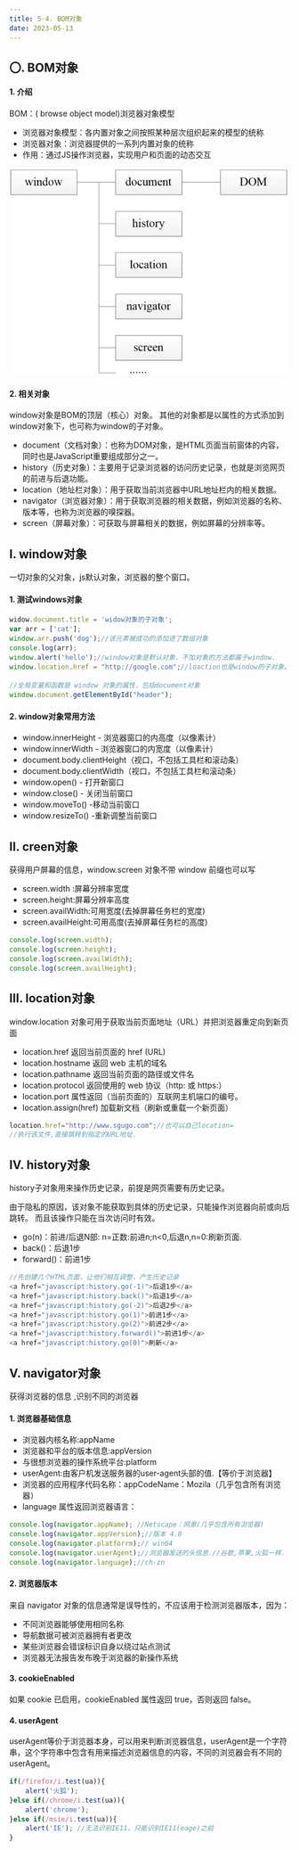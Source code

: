 ```yaml
---
title: 5-4. BOM对象
date: 2023-05-13
---
```


## 〇. BOM对象
#### 1. 介绍
BOM：( browse object model)浏览器对象模型  
- 浏览器对象模型：各内置对象之间按照某种层次组织起来的模型的统称
- 浏览器对象：浏览器提供的一系列内置对象的统称
- 作用：通过JS操作浏览器，实现用户和页面的动态交互

![5-4-1](/img/basic/js/5-4-1.jpg)

#### 2. 相关对象
window对象是BOM的顶层（核心）对象。
其他的对象都是以属性的方式添加到window对象下，也可称为window的子对象。
- document（文档对象）：也称为DOM对象，是HTML页面当前窗体的内容，同时也是JavaScript重要组成部分之一。
- history（历史对象）：主要用于记录浏览器的访问历史记录，也就是浏览网页的前进与后退功能。
- location（地址栏对象）：用于获取当前浏览器中URL地址栏内的相关数据。
- navigator（浏览器对象）：用于获取浏览器的相关数据，例如浏览器的名称、版本等，也称为浏览器的嗅探器。
- screen（屏幕对象）：可获取与屏幕相关的数据，例如屏幕的分辨率等。

## Ⅰ. window对象
一切对象的父对象，js默认对象，浏览器的整个窗口。

#### 1. 测试windows对象
```js
widow.document.title = 'widow对象的子对象';
var arr = ['cat'];
window.arr.push('dog');//该元素被成功的添加进了数组对象
console.log(arr);
window.alert('hello');//window对象是默认对象，不加对象的方法都属于window.
window.location.href = "http://google.com";//loaction也是window的子对象。

//全局变量和函数是 window 对象的属性，包括document对象
window.document.getElementById("header");
```
#### 2. window对象常用方法
- window.innerHeight - 浏览器窗口的内高度（以像素计）
- window.innerWidth - 浏览器窗口的内宽度（以像素计）
- document.body.clientHeight（视口，不包括工具栏和滚动条）
- document.body.clientWidth（视口，不包括工具栏和滚动条）
- window.open() - 打开新窗口
- window.close() - 关闭当前窗口
- window.moveTo() -移动当前窗口
- window.resizeTo() -重新调整当前窗口

## Ⅱ. creen对象
获得用户屏幕的信息，window.screen 对象不带 window 前缀也可以写
- screen.width :屏幕分辨率宽度
- screen.height:屏幕分辨率高度
- screen.availWidth:可用宽度(去掉屏幕任务栏的宽度)
- screen.availHeight:可用高度(去掉屏幕任务栏的高度)

```js
console.log(screen.width);
console.log(screen.height);
console.log(screen.availWidth);
console.log(screen.availHeight);
```

## Ⅲ. location对象
window.location 对象可用于获取当前页面地址（URL）并把浏览器重定向到新页面
- location.href 返回当前页面的 href (URL)
- location.hostname 返回 web 主机的域名
- location.pathname 返回当前页面的路径或文件名
- location.protocol 返回使用的 web 协议（http: 或 https:）
- location.port 属性返回（当前页面的）互联网主机端口的编号。
- location.assign(href) 加载新文档（刷新或重载一个新页面）
```js
location.href="http://www.sgugo.com";//也可以自己location=
//执行该文件,直接跳转到指定的URL地址.
```

## Ⅳ. history对象
history子对象用来操作历史记录，前提是网页需要有历史记录。

由于隐私的原因，该对象不能获取到具体的历史记录，只能操作浏览器向前或向后跳转。
而且该操作只能在当次访问时有效。
- go(n)：前进/后退N部: n=正数:前进n;n<0,后退n,n=0:刷新页面.
- back()：后退1步
- forward()：前进1步
```js
//先创建几个HTML页面，让他们相互调整，产生历史记录
<a href="javascript:history.go(-1)">后退1步</a>
<a href="javascript:history.back()">后退1步</a>
<a href="javascript:history.go(-2)">后退2步</a>
<a href="javascript:history.go(1)">前进1步</a>
<a href="javascript:history.go(2)">前进2步</a>
<a href="javascript:history.forward()">前进1步</a>
<a href="javascript:history.go(0)">刷新</a>
```


## Ⅴ. navigator对象
获得浏览器的信息 ,识别不同的浏览器

#### 1. 浏览器基础信息
- 浏览器内核名称:appName
- 浏览器和平台的版本信息:appVersion
- 与很想浏览器的操作系统平台:platform
- userAgent:由客户机发送服务器的user-agent头部的值.【等价于浏览器】
- 浏览器的应用程序代码名称：appCodeName：Mozila（几乎包含所有浏览器）
- language 属性返回浏览器语言：
```js
console.log(navigator.appName); //Netscape：网景(几乎包含所有浏览器)
console.log(navigator.appVersion);//版本 4.0
console.log(navigator.platforrm);// win64
console.log(navigator.userAgent);//浏览器发送的头信息.//谷歌,苹果,火狐一样.
console.log(navigator.language);//ch-zn
```
#### 2. 浏览器版本
来自 navigator 对象的信息通常是误导性的，不应该用于检测浏览器版本，因为：
- 不同浏览器能够使用相同名称
- 导航数据可被浏览器拥有者更改
- 某些浏览器会错误标识自身以绕过站点测试
- 浏览器无法报告发布晚于浏览器的新操作系统

#### 3. cookieEnabled
如果 cookie 已启用，cookieEnabled 属性返回 true，否则返回 false。

#### 4. userAgent
userAgent等价于浏览器本身，可以用来判断浏览器信息，userAgent是一个字符串，这个字符串中包含有用来描述浏览器信息的内容，不同的浏览器会有不同的userAgent。
```js
if(/firefox/i.test(ua)){
    alert('火狐');
}else if(/chrome/i.test(ua)){
    alert('chrome');
}else if(/msie/i.test(ua)){
    alert('IE'); //无法识别IE11，只能识别IE11(eage)之前
}
```

